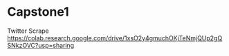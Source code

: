 # Capstone1
Twitter Scrape
https://colab.research.google.com/drive/1xsO2y4gmuchOKjTeNmjQUp2gQSNkzOVC?usp=sharing
